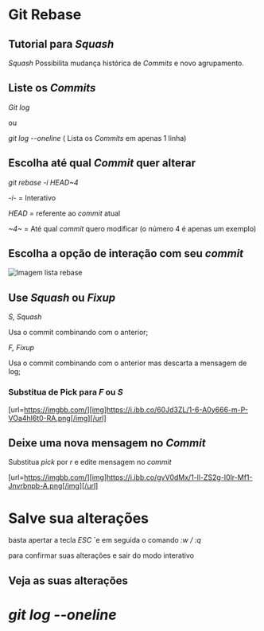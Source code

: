 # Git Rebase

## Tutorial para *Squash*

*Squash* Possibilita mudança histórica de *Commits* e novo agrupamento.

## Liste os *Commits*

*Git log*

ou 

*git log --oneline* ( Lista os *Commits* em apenas 1 linha)

## Escolha até qual *Commit* quer alterar

*git rebase -i HEAD~4* 

*-i*- = Interativo

*HEAD* = referente ao *commit* atual

*~4~* = Até qual *commit* quero modificar (o número 4 é apenas um exemplo)

## Escolha a opção de interação com seu *commit*

![Imagem lista rebase](.\..\Imagens\lista_rebase.png)

## Use *Squash* ou *Fixup*

*S, Squash*

Usa o commit combinando com o anterior;

*F, Fixup* 

Usa o commit combinando com o anterior mas descarta a mensagem de log;

### Substitua de Pick para *F* ou *S*

[url=https://imgbb.com/][img]https://i.ibb.co/60Jd3ZL/1-6-A0y666-m-P-VOa4hl6t0-RA.png[/img][/url]

## Deixe uma nova mensagem no *Commit*

Substitua *pick* por *r* e edite mensagem no *commit*

[url=https://imgbb.com/][img]https://i.ibb.co/gvV0dMx/1-ll-ZS2g-I0lr-Mf1-Jnvrbnpb-A.png[/img][/url]

# Salve sua alterações

 basta apertar a tecla *ESC* `e em seguida o comando *:w / :q* 

para confirmar suas alterações e sair do modo interativo

## Veja as suas alterações

*git log --oneline*
=======
